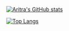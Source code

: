 [![Aritra's GitHub stats](https://github-readme-stats-git-master-aritra779s-projects.vercel.app/api?username=Aritra779)](https://github.com/Aritra779/github-readme-stats)


[![Top Langs](https://github-readme-stats-git-master-aritra779s-projects.vercel.app/api/top-langs/?username=anuraghazra&layout=donut)](https://github.com/anuraghazra/github-readme-stats)

